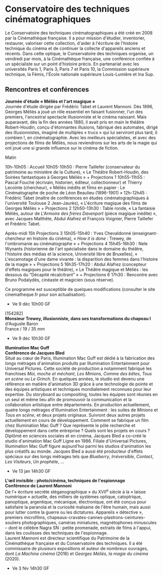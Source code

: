 # Conservatoire des techniques cinématographiques

Le Conservatoire des techniques cinématographiques a été créé en 2008 par la Cinémathèque française. Il a pour mission d'étudier, inventorier, restaurer, valoriser cette collection, d'aider à l'écriture de l'histoire technique du cinéma et de continuer la collecte d'appareils anciens et récents. Dans cette optique, le Conservatoire des techniques organise, un vendredi par mois, à la Cinémathèque française, une conférence confiée à un spécialiste sur un point d'histoire précis. En partenariat avec les universités Paris 1, Paris 3, Paris 7 et Paris 10, la Commission supérieure technique, la Fémis, l'École nationale supérieure Louis-Lumière et Ina Sup.

## Rencontres et conférences

**Journée d'étude « Méliès et l'art magique »**  
Journée d'étude dirigée par Frédéric Tabet et Laurent Mannoni. Dès 1896, Georges Méliès a joué un rôle essentiel en faisant fusionner, l'un des premiers, l'ancestral spectacle illusionniste et le cinéma naissant. Mais auparavant, dès la fin des années 1880, il avait pris en main le théâtre Robert-Houdin, conçu d'étonnantes illusions, fabriqué des automates, dirigé des illusionnistes, imaginé de multiples « trucs » qui lui serviront plus tard, ô combien !, en cinématographie. Avec les meilleurs spécialistes, et avec des projections de films de Méliès, nous reviendrons sur les arts de la magie qui ont joué une si grande influence sur le cinéma de fiction.

Matin

10h-10h05 : Accueil 10h05-10h50 : Pierre Taillefer (conservateur du patrimoine au ministère de la Culture), « Le Théâtre Robert-Houdin, des Soirées fantastiques à Georges Méliès » + Projections 1 10h55-11h55 : Pascal Fouché (écrivain, historien, éditeur, collectionneur) et Thierry Lecointe (chercheur), « Méliès inédits et films en papier : Le Cinématographe de poche de Léon Beaulieu (1896-1901) » 12h-12h45 : Frédéric Tabet (maître de conférences en études cinématographiques à l'université Toulouse 2 Jean-Jaurès), « L'écriture magique des films de Georges Méliès » + Projections 2 12h50-13h30 : Table ronde, « La fantaisie Méliès, autour de _L'Armoire des frères Davenport_ (pièce magique inédite) », avec Jacques Malthête, Abdul Alafrez et François Voignier, Pierre Taillefer et Frédéric Tabet.

Après-midi 15h Projections 3 15h05-15h40 : Yves Chevaldonné (enseignant-chercheur en histoire du cinéma), « _How it is done_ : Trewey, de l'ombromanie au cinématographe » + Projections 4 15h45-16h30 : Nele Wynants (historienne de l'art spécialisée dans le domaine du théâtre, l'histoire des médias et la science, Université libre de Bruxelles), « L'escamotage d'une dame vivante : la disparition des femmes dans l'histoire de la magie » + Projections 5 16h35-17h20 : Abdul Alafrez (concepteur d'effets magiques pour le théâtre), « Le Théâtre magique et Méliès : les dessous du “Décapité récalcitrant” » + Projections 6 17h30 : Rencontre avec Bruno Podalydès, cinéaste et magicien (sous réserve).

Ce programme est susceptible de quelques modifications (consulter le site cinematheque.fr pour son actualisation).

- Ve 9 déc 10h00 GF

[154282]  
**Monsieur Trewey, illusionniste, dans ses transformations du chapeau I**  
d'Auguste Baron  
France / 19 / 35 mm

- Ve 9 déc 10h30 GF

**Illumination Mac Guff**  
**Conférence de Jacques Bled**  
Situé au cœur de Paris, Illumination Mac Guff est dédié à la fabrication des longs métrages d'animation produits par Illumination Entertainment pour Universal Pictures. Cette société de production a notamment fabriqué les franchises _Moi, moche et méchant_, _Les Minions_, _Comme des bêtes_, _Tous en scène_ ou _Le Grinch_. En quelques années, le studio est devenu une référence en matière d'animation 3D grâce à une technologie de pointe et des équipes artistiques et techniques mondialement reconnues pour leur expertise. Du storyboard au compositing, toutes les équipes sont réunies en un seul et même lieu afin de promouvoir la communication et la collaboration artistique entre départements. En production actuellement, quatre longs métrages d'Illumination Entertainment : les suites de _Minions_ et _Tous en scène_, et deux projets originaux. Suivront deux autres projets actuellement en cours de développement. Comment se fabrique un film chez Illumination Mac Guff ? Que représente le pôle recherche et développement dans cette entreprise ? Quels sont les projets en cours ?  
Diplômé en sciences sociales et en cinéma, Jacques Bled a co-créé le studio d'animation Mac Guff Ligne en 1986. Filiale d'Universal Pictures, Illumination Mac Guff figure aujourd'hui parmi les studios d'animation les plus créatifs au monde. Jacques Bled a aussi été producteur d'effets spéciaux sur des longs métrages tels que _Blueberry_, _Irréversible_, _Contact_, _Les Visiteurs_, _Un prophète_, ...

- Ve 13 jan 14h30 GF

**L'œil invisible : photo/cinéma, techniques de l'espionnage**  
**Conférence de Laurent Mannoni**  
De l'« écriture secrète stéganographique » du XVII<sup>e</sup> siècle à la « laisse numérique » actuelle, des milliers de systèmes optique, catoptrique, panoptique, argentique, mécanique, électronique, ont été conçus pour satisfaire la paranoïa et la curiosité malsaine de l'être humain, mais aussi pour lutter contre la guerre ou les dictatures. Appareils « détective », premiers microfilms, chapeaux-cravates-cannes-plastrons-ceintures-souliers photographiques, caméras miniatures, magnétophones minuscules – dont le célèbre Nagra SN : petite promenade, extraits de films à l'appui, dans les coulisses des techniques de l'espionnage.  
Laurent Mannoni est directeur scientifique du Patrimoine de la Cinémathèque française et du Conservatoire des techniques. Il a été commissaire de plusieurs expositions et auteur de nombreux ouvrages, dont _La Machine cinéma_ (2016) et _Georges Méliès, la magie du cinéma_ (2020).

- Ve 3 fév 14h30 GF


